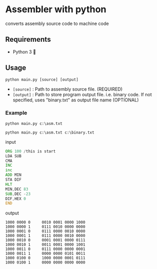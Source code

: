 # Assembler with python
 converts assembly source code to machine code

## Requirements
* Python 3 🐍

## Usage
```
python main.py [source] [output]
```
* `[source]` : Path to assembly source file. (REQUIRED)
* `[output]` : Path to store program output file. i.e. binary code. If not specified, uses "binary.txt" as output file name (OPTIONAL)

### Example
```
python main.py c:\asm.txt
```
```
python main.py c:\asm.txt c:\binary.txt
```
input
```asm
ORG 100 /this is start
LDA SUB
CMA
INC
inc
ADD MIN
STA DIF
HLT
MIN,DEC 83
SUB,DEC -23
DIF,HEX 0
END
```
output
```
1000 0000 0	    0010 0001 0000 1000
1000 0000 1	    0111 0010 0000 0000
1000 0001 0	    0111 0000 0010 0000
1000 0001 1	    0111 0000 0010 0000
1000 0010 0	    0001 0001 0000 0111
1000 0010 1	    0011 0001 0000 1001
1000 0011 0	    0111 0000 0000 0001
1000 0011 1	    0000 0000 0101 0011
1000 0100 0	    1000 0000 0001 0111
1000 0100 1	    0000 0000 0000 0000
```
